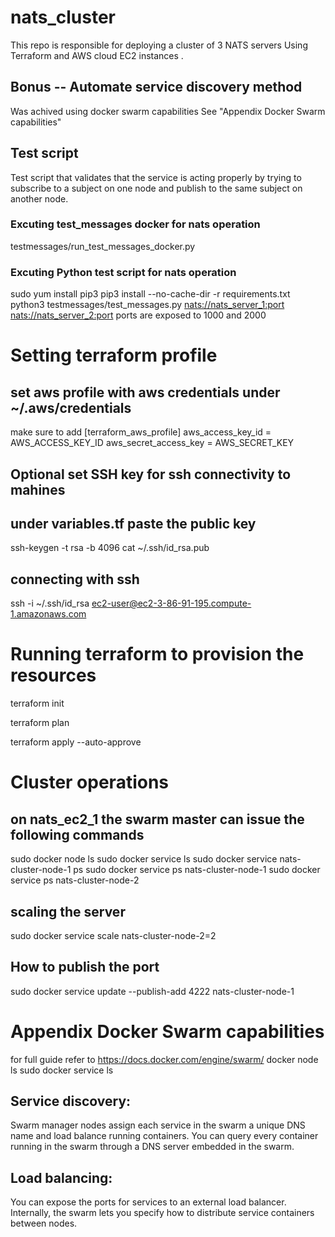 # nats_cluster
This repo is responsible for deploying a cluster of 3 NATS servers
Using Terraform and AWS cloud EC2 instances . 

## Bonus -- Automate service discovery method 
Was achived using docker swarm capabilities See "Appendix Docker Swarm capabilities"

## Test script 
Test script that validates that the service is acting properly by trying to subscribe to a subject on one node and publish to the same subject on another node.
### Excuting test_messages docker for nats operation 
 testmessages/run_test_messages_docker.py 
### Excuting Python test script for nats operation 
  sudo yum install pip3
  pip3 install --no-cache-dir -r requirements.txt
  python3 testmessages/test_messages.py <nats://nats_server_1:port> <nats://nats_server_2:port>
  ports are exposed to 1000 and 2000 

# Setting terraform profile 

## set aws profile with aws credentials under ~/.aws/credentials 
  make sure to add 
 [terraform_aws_profile]
  aws_access_key_id =  AWS_ACCESS_KEY_ID
  aws_secret_access_key =  AWS_SECRET_KEY
 
## Optional set SSH key for ssh connectivity to mahines  

## under variables.tf paste the public key   
ssh-keygen -t rsa -b 4096
cat ~/.ssh/id_rsa.pub
## connecting with ssh 
ssh -i ~/.ssh/id_rsa ec2-user@ec2-3-86-91-195.compute-1.amazonaws.com 

# Running terraform to provision the resources 
terraform init 

terraform plan  

terraform apply --auto-approve   

# Cluster operations 

## on nats_ec2_1 the swarm master can issue the following commands
sudo docker node ls
sudo docker service ls
sudo docker service nats-cluster-node-1 ps
sudo docker service ps nats-cluster-node-1 
sudo docker service ps nats-cluster-node-2 

## scaling the server 
sudo docker service scale  nats-cluster-node-2=2 

## How to publish the port 
sudo docker service update --publish-add 4222 nats-cluster-node-1
 
# Appendix Docker Swarm capabilities 
  for full guide refer to https://docs.docker.com/engine/swarm/ 
  docker node ls
  sudo docker service ls

##  Service discovery: 
 Swarm manager nodes assign each service in the swarm a unique DNS name and load balance running containers. 
 You can query every container running in the swarm through a DNS server embedded in the swarm.

## Load balancing:
 You can expose the ports for services to an external load balancer. 
 Internally, the swarm lets you specify how to distribute service containers between nodes.
